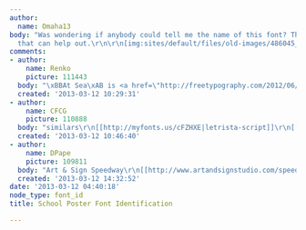 ```yaml
---
author:
  name: Omaha13
body: "Was wondering if anybody could tell me the name of this font? Thanks for anyone
  that can help out.\r\n\r\n[img:sites/default/files/old-images/486045_541790492507918_1221065920_n_5923.jpg]"
comments:
- author:
    name: Renko
    picture: 111443
  body: "\xBBAt Sea\xAB is <a href=\"http://freetypography.com/2012/06/18/free-font-silverfake/\">Silverfake</a>. "
  created: '2013-03-12 10:29:31'
- author:
    name: CFCG
    picture: 110888
  body: "similars\r\n[[http://myfonts.us/cFZHXE|letrista-script]]\r\n[[http://myfonts.us/gyYWBW|sarah-script]]\r\n"
  created: '2013-03-12 10:46:40'
- author:
    name: DPape
    picture: 109811
  body: "Art & Sign Speedway\r\n[[http://www.artandsignstudio.com/speedway.html]][img:sites/default/files/old-images/sadie1_5954.jpg]"
  created: '2013-03-12 14:32:52'
date: '2013-03-12 04:40:18'
node_type: font_id
title: School Poster Font Identification

---
```

